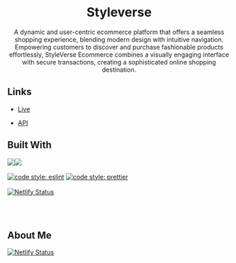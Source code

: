 <h1 align="center">Styleverse</h1>

<p align="center">A dynamic and user-centric ecommerce platform that offers a seamless shopping experience, blending modern design with intuitive navigation. Empowering customers to discover and purchase fashionable products effortlessly, StyleVerse Ecommerce combines a visually engaging interface with secure transactions, creating a sophisticated online shopping destination.</p>

## Links

- [Live](https://styleverse.netlify.app/ 'Live View')

- [API]('https://fakestoreapi.com/' 'Fake Store API')

## Built With

<img src="https://img.shields.io/badge/react%20-%2320232a.svg?&style=for-the-badge&logo=react&logoColor=%2361DAFB"/><img src="https://img.shields.io/badge/typescript%20-%23007ACC.svg?&style=for-the-badge&logo=typescript&logoColor=white"/>
<br/><br/>
[![code style: eslint](https://img.shields.io/badge/code_style-eslint-blue)](https://github.com/eslint/eslint)
[![code style: prettier](https://img.shields.io/badge/code_style-prettier-ff69b4.svg?style=flat-square)](https://github.com/prettier/prettier)
<br/><br/>
[![Netlify Status](https://api.netlify.com/api/v1/badges/6d758f59-15ac-4593-b3c6-1c21d4a25d4f/deploy-status)](https://app.netlify.com/sites/styleverse/deploys)

<br/><br/>

<!-- ## Screenshots

![Home Page](https://github.com/tanyongkuan/pokemon-tinder/blob/main/public/word-dictionary.PNG?raw=true) -->

## About Me

[![Netlify Status](https://img.shields.io/badge/LinkedIn-0077B5?style=for-the-badge&logo=linkedin&logoColor=white)](https://www.linkedin.com/in/tanyongkuan/)
